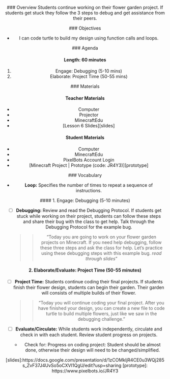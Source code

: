 <header title='Project Time Continued' subtitle='Flower Garden: Lesson 6'/>

<notable>

<iconp src='/icons/activity.png'>### Overview</iconp>
Students continue working on their flower garden project. If students get stuck they follow the 3 steps to debug and get assistance from their peers.


<iconp src='/icons/objectives.png'>### Objectives</iconp>
- I can code turtle to build my design using function calls and loops.

<iconp src='/icons/agenda.png'>### Agenda</iconp>

#### Length: 60 minutes

1. Engage: Debugging (5-10 mins)
1. Elaborate: Project Time (50-55 mins)



<note>

<iconp src='/icons/materials.png'>### Materials</iconp>

#### Teacher Materials
- Computer
- Projector
- MinecraftEdu
- [Lesson 6 Slides][slides]


#### Student Materials
- Computer
- MinecraftEdu
- PixelBots Account Login
- [Minecraft Project | Prototype (code: JR4Y3)][prototype]



<iconp src='/icons/vocab.png'>### Vocabulary</iconp>
- **Loop:** Specifies the number of times to repeat a sequence of instructions.

</note>
<pagebreak/>
#### 1. Engage: Debugging (5-10 minutes)

- [ ] **Debugging:** Review and read the Debugging Protocol. If students get stuck while working on their project, students can follow these steps and share their bug with the class to get help. Talk through the Debugging Protocol for the example bug.
  >>“Today you are going to work on your flower garden projects on Minecraft. If you need help debugging, follow these three steps and ask the class for help. Let’s practice using these debugging steps with this example bug. *read through slides*”


#### 2. Elaborate/Evaluate: Project Time (50-55 minutes)

- [ ] **Project Time:** Students continue coding their final projects. If students finish their flower design, students can begin their garden. Their garden will consists of multiple builds of their flower.
  >>“Today you will continue coding your final project. After you have finished your design, you can create a new file to code turtle to build multiple flowers, just like we saw in the debugging challenge.”


- [ ] **Evaluate/Circulate:** While students work independently, circulate and check in with each student. Review student progress on projects.
  - Check for: Progress on coding project: Student should be almost done, otherwise their design will need to be changed/simplified.




</notable>
[slides]:https://docs.google.com/presentation/d/1zCOMkljR4CE0u3WQj285s_ZvF37J4UvSo5oCXVI1QgU/edit?usp=sharing
[prototype]: https://www.pixelbots.io/JR4Y3
